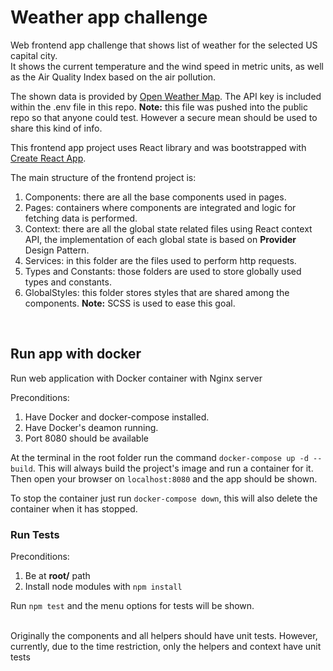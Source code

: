 # Weather app challenge

Web frontend app challenge that shows list of weather for the selected US capital city.
<br>
It shows the current temperature and the wind speed in metric units, as well as the Air Quality Index based on the air pollution.

The shown data is provided by [Open Weather Map](https://home.openweathermap.org/). The API key is included within the .env file in this repo.
**Note:** this file was pushed into the public repo so that anyone could test. However a secure mean should be used to share this kind of info.
<br>

This frontend app project uses React library and was bootstrapped with [Create React App](https://github.com/facebook/create-react-app).
<br>

The main structure of the frontend project is:

1. Components: there are all the base components used in pages.
2. Pages: containers where components are integrated and logic for fetching data is performed.
3. Context: there are all the global state related files using React context API, the implementation of each global state is based on **Provider** Design Pattern.
4. Services: in this folder are the files used to perform http requests.
5. Types and Constants: those folders are used to store globally used types and constants.
6. GlobalStyles: this folder stores styles that are shared among the components. **Note:** SCSS is used to ease this goal.

<br>

## Run app with docker

Run web application with Docker container with Nginx server

Preconditions:

1. Have Docker and docker-compose installed.
2. Have Docker's deamon running.
3. Port 8080 should be available

At the terminal in the root folder run the command `docker-compose up -d --build`. This will always build the project's image and run a container for it. Then open your browser on `localhost:8080` and the app should be shown.

To stop the container just run `docker-compose down`, this will also delete the container when it has stopped.

### Run Tests

Preconditions:

1. Be at **root/** path
2. Install node modules with `npm install`

Run `npm test` and the menu options for tests will be shown.

<br>
Originally the components and all helpers should have unit tests. However, currently, due to the time restriction, only the helpers and context have unit tests
